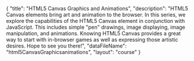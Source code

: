 {
	"title": "HTML5 Canvas Graphics and Animations",
	"description": "HTML5 Canvas elements bring art and animation to the browser. In this series, we explore the capabilities of the HTML5 Canvas element in conjunction with JavaScript. This includes simple \"pen\" drawings, image displaying, image manipulation, and animations. Knowing HTML5 Canvas provides a great way to start with in-browser games as well as expressing those artistic desires. Hope to see you there!",
	"dataFileName": "html5CanvasGraphicsanimations",
	"layout": "course"
}